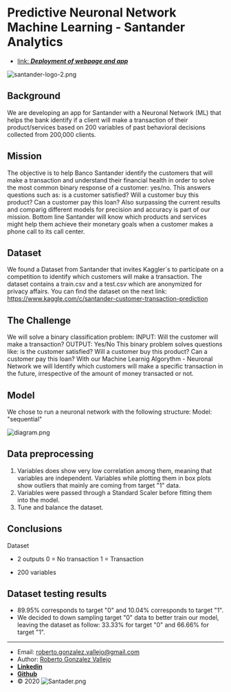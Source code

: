 # Predictive Neuronal Network Machine Learning - Santander Analytics

- [link: ***Deployment of webpage and app***](<https://santander-predictor.herokuapp.com/>)

![santander-logo-2.png](static/images/santander-logo-2.png)

## Background
We are developing an app for Santander with a Neuronal Network (ML) that helps the bank identify if a client will make a transaction of their product/services based on 200 variables of past behavioral decisions collected from 200,000 clients. 

## Mission
The objective is to help Banco Santander identify the customers that will make a transaction and understand their financial health in order to solve the most common binary response of a customer: yes/no. This answers questions such as: is a customer satisfied? Will a customer buy this product? Can a customer pay this loan? 
Also surpassing the current results and comparig different models for precision and accuracy is part of our mission. Bottom line Santander will know which products and services might help them achieve their monetary goals when a customer makes a phone call to its call center.

## Dataset
We found a Dataset from Santander that invites Kaggler´s to participate on a competition to identify which customers will make a transaction. The dataset contains a train.csv and a test.csv which are anonymized for privacy affairs. You can find the dataset on the next link:
https://www.kaggle.com/c/santander-customer-transaction-prediction

## The Challenge
We will solve a binary classification problem:
INPUT: Will the customer will make a transaction?
OUTPUT: Yes/No
This binary problem solves questions like: is the customer satisfied? Will a customer buy this product? Can a customer pay this loan?
With our Machine Learnig Algorythm - Neuronal Network we will Identify which customers will make a specific transaction in the future, irrespective of the amount of money transacted or not.

## Model
We chose to run a neuronal network with the following structure:
Model: "sequential"

![diagram.png](static/images/diagram.png)

## Data preprocessing
1. Variables does show very low correlation among them, meaning that variables are independent. Variables while plotting them in box plots show outliers that mainly are coming from target "1" data.
2. Variables were passed through a Standard Scaler before fitting them into the model.
3. Tune and balance the dataset.

## Conclusions
Dataset
- 2 outputs
    0 = No transaction
    1 = Transaction

- 200 variables

## Dataset testing results
- 89.95% corresponds to target "0" and 10.04% corresponds to target "1".
- We decided to down sampling target "0" data to better train our model, leaving the dataset as follow: 33.33% for target "0" and 66.66% for target "1".
_______________________________________________
- Email: <roberto.gonzalez.vallejo@gmail.com>
- Author: [Roberto Gonzalez Vallejo](mailto:roberto.gonzalez.vallejo@gmail.com)
- [**Linkedin**](https://www.linkedin.com/in/roberto-gonzalez-vallejo-6ba894144/)
- [**Github**](https://github.com/roberto-g-v)
- © 2020
![Santader.png](static/images/Santader.png)



